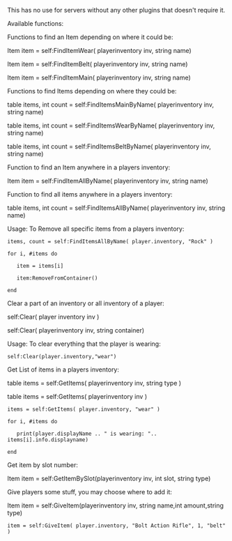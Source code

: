 This has no use for servers without any other plugins that doesn't require it.


Available functions:

Functions to find an Item depending on where it could be:

Item item = self:FindItemWear( playerinventory inv, string name)

Item item = self:FindItemBelt( playerinventory inv, string name)

Item item = self:FindItemMain( playerinventory inv, string name)

Functions to find Items depending on where they could be:

table items, int count = self:FindItemsMainByName( playerinventory inv, string name)

table items, int count = self:FindItemsWearByName( playerinventory inv, string name)

table items, int count = self:FindItemsBeltByName( playerinventory inv, string name)

Function to find an Item anywhere in a players inventory:

Item item = self:FindItemAllByName( playerinventory inv, string name)

Function to find all items anywhere in a players inventory:

table items, int count = self:FindItemsAllByName( playerinventory inv, string name)

Usage: To Remove all specific items from a players inventory:

````
items, count = self:FindItemsAllByName( player.inventory, "Rock" )

for i, #items do

   item = items[i]

   item:RemoveFromContainer()

end
````

Clear a part of an inventory or all inventory of a player:

self:Clear( player inventory inv )

self:Clear( playerinventory inv, string container)

Usage: To clear everything that the player is wearing:

````
self:Clear(player.inventory,"wear")
````

Get List of items in a players inventory:

table items = self:GetItems( playerinventory inv, string type )

table items = self:GetItems( playerinventory inv )

````
items = self:GetItems( player.inventory, "wear" )

for i, #items do

   print(player.displayName .. " is wearing: ".. items[i].info.displayname)

end
````

Get item by slot number:

Item item = self:GetItemBySlot(playerinventory inv, int slot, string type)

Give players some stuff, you may choose where to add it:

Item item = self:GiveItem(playerinventory inv, string name,int amount,string type)

````
item = self:GiveItem( player.inventory, "Bolt Action Rifle", 1, "belt" )
````